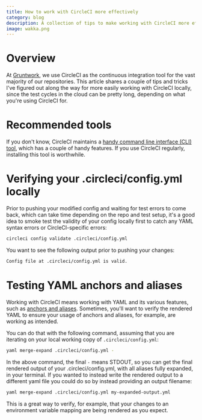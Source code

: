 ```yaml
---
title: How to work with CircleCI more effectively 
category: blog 
description: A collection of tips to make working with CircleCI more efficient and fun 
image: wakka.png
---
```


# Overview
At [Gruntwork](https://gruntwork.io), we use CircleCI as the continuous integration tool for the vast majority of our repositories. This article shares a couple of tips and tricks I've figured out along the way for more easily working with CircleCI locally, since the test cycles in the cloud can be pretty long, depending on what you're using CircleCI for.

# Recommended tools 
If you don't know, CircleCI maintains a [handy command line interface (CLI) tool](https://circleci.com/docs/2.0/local-cli/), which has a couple of handy features. If you use CircleCI regularly, installing this tool is worthwhile.

# Verifying your .circleci/config.yml locally
Prior to pushing your modified config and waiting for test errors to come back, which can take time depending on the repo and test setup, it's a good idea to smoke test the validity of your config locally first to catch any YAML syntax errors or CircleCI-specific errors: 

```bash 
circleci config validate .circleci/config.yml
```

You want to see the following output prior to pushing your changes: 

```bash
Config file at .circleci/config.yml is valid.
```

# Testing YAML anchors and aliases
Working with CircleCI means working with YAML and its various features, such as [anchors and aliases](https://circleci.com/blog/circleci-hacks-reuse-yaml-in-your-circleci-config-with-yaml/).  Sometimes, you'll want to verify the rendered YAML to ensure your usage of anchors and aliases, for example, are working as intended. 

You can do that with the following command, assuming that you are iterating on your local working copy of `.circleci/config.yml`: 

```bash
yaml merge-expand .circleci/config.yml -
``` 

In the above command, the final `-` means STDOUT, so you can get the final rendered output of your .circleci/config.yml, with all aliases fully expanded, in your terminal. If you wanted to instead write the rendered output to a different yaml file you could do so by instead providing an output filename: 

```bash
yaml merge-expand .circleci/config.yml my-expanded-output.yml
```

This is a great way to verify, for example, that your changes to an environment variable mapping are being rendered as you expect.
